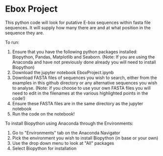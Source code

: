 # Ebox Project

This python code will look for putative E-box sequences within fasta file sequences. It will supply how many there are and at what position in the sequence they are. 

To run:
1. Ensure that you have the following python packages installed: Biopython, Pandas, Matplotlib and Seaborn.
	(Note: If you are using the Anaconda and have not previously done already you will need to install Biopython)
2. Download the jupyter notebook EboxProject.ipynb
3. Download FASTA files of sequences you wish to search, either from the examples in this github directory or any alternative sequences you wish to analyse.
	(Note: if you choose to use your own FASTA files you will need to edit in the filenames at the various highlighted points in the code!)
3. Ensure these FASTA files are in the same directory as the jupyter notebook
4. Run the code on the notebook!

To install Biopython using Anaconda through the Environments:
1. Go to "Environments" tab on the Anaconda Navigator
2. Pick the environment you wish to install Biopython (in base or your own)
3. Use the drop down menu to look at "All" packages
4. Select Biopython for installation

